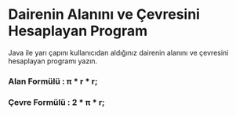 # Dairenin Alanını ve Çevresini Hesaplayan Program

Java ile yarı çapını kullanıcıdan aldığınız dairenin alanını ve çevresini hesaplayan programı yazın.

### Alan Formülü : π * r * r;

### Çevre Formülü : 2 * π * r;
